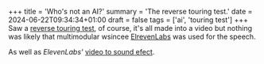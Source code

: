 +++
title = 'Who's not an AI?'
summary = 'The reverse touring test.'
date = 2024-06-22T09:34:34+01:00
draft = false
tags = ['ai', 'touring test']
+++
Saw a [reverse touring test](https://www.youtube.com/watch?v=MxTWLm9vT_o), of course, it's all made into a video but nothing was likely that multimodular wsincee [ElrevenLabs]([en.wikipedia.org/](https://elevenlabs.io/)) was used for the speech.


As well as *ElevenLabs'* [video to sound efect](https://www.videotosoundeffects.com/).
